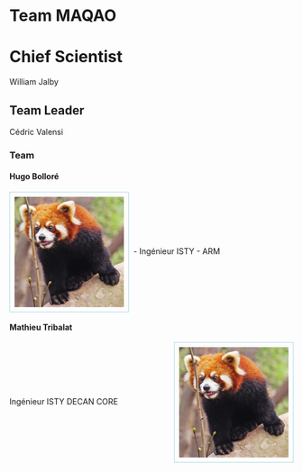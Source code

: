 # Team MAQAO

# Chief Scientist

William Jalby

## Team Leader

Cédric Valensi

### Team

#### Hugo Bolloré

<div>
  <img style="float:left;padding:8px;border:1px solid lightblue;margin-right:8px;" src="panda-roux-small.png" alt="Red panda" title="Cute and like apples!" />
  <p style="line-height:212px;">
   - Ingénieur ISTY   
   - ARM    
  </p>
</div>

#### Mathieu Tribalat

<div>
  <img style="float:right;padding:8px;border:1px solid lightblue;margin-left:8px;" src="panda-roux-small.png" alt="Red panda" title="Cute but psycho!" />
  <p style="line-height:212px;">
    Ingénieur ISTY    
    DECAN   
    CORE    
  </p>
</div>
